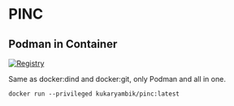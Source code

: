 # PINC

## Podman in Container

[![Registry](https://img.shields.io/badge/registry-docker.io-blue.svg)](https://hub.docker.com/r/kukaryambik/pinc)

Same as docker:dind and docker:git, only Podman and all in one.

```
docker run --privileged kukaryambik/pinc:latest
```

